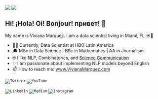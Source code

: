 ![](https://komarev.com/ghpvc/?username=vivianamarquez&style=flat&color=ff69b4) ![](https://img.shields.io/github/followers/vivianamarquez.svg?style=social&label=Follow)

## Hi! ¡Hola! Oi! Bonjour! привет! 👋

<!--
**vivianamarquez/vivianamarquez** is a ✨ _special_ ✨ repository because its `README.md` (this file) appears on your GitHub profile.

Here are some ideas to get you started:

- 🔭 I’m currently working on ...
- 🌱 I’m currently learning ...
- 👯 I’m looking to collaborate on ...
- 🤔 I’m looking for help with ...
- 💬 Ask me about ...
- 📫 How to reach me: ...
- 😄 Pronouns: ...
- ⚡ Fun fact: ...
-->

My name is Viviana Márquez. I am a data scientist living in Miami, FL ☀️🌴

- 💁‍♀️ Currently, Data Scientist at HBO Latin America
- 🎓 MSc in Data Science | BSc in Mathematics | AA in Journalism
- 🤓 I like NLP, Combinatorics, and [Science Communication](http://youtube.com/vivmarquez)
- ✨ I am passionate about implementing NLP models beyond English
- 📫 How to reach me: www.VivianaMarquez.com


<code><img alt="Twitter" src="https://img.shields.io/badge/vivmarquez%20-%231DA1F2.svg?&style=for-the-badge&logo=Twitter&logoColor=white"/></code>
<code><img alt="YouTube" src="https://img.shields.io/badge/vivmarquez%20-%23c4302b.svg?&style=for-the-badge&logo=YouTube&logoColor=white"/></code>

<code><img alt="LinkedIn" src="https://img.shields.io/badge/vivianamarquez%20-%230077B5.svg?&style=for-the-badge&logo=linkedin&logoColor=white"/></code>
<code><img alt="Medium" src="https://img.shields.io/badge/vivianamarquez%20-%23000000.svg?&style=for-the-badge&logo=Medium&logoColor=white"/></code>
<code><img alt="Instagram" src="https://img.shields.io/badge/vivianamarquez%20-%23bc2a8d.svg?&style=for-the-badge&logo=Instagram&logoColor=white"/></code>



